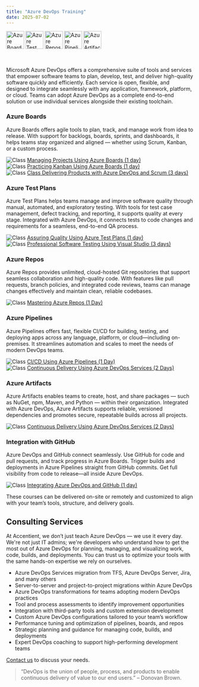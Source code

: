 ```yaml
---
title: "Azure DevOps Training"
date: 2025-07-02
---
```


<img src="/images/icons/azure-boards.png" alt="Azure Boards" title="Azure Boards" style="height: 48px; margin-bottom: 0; vertical-align: middle;">
<img src="/images/icons/azure-testplans.png" alt="Azure Test Plans" title="Azure Test Plans" style="height: 48px; margin-bottom: 0; vertical-align: middle;">
<img src="/images/icons/azure-repos.png" alt="Azure Repos" title="Azure Repos" style="height: 48px; margin-bottom: 0; vertical-align: middle;">
<img src="/images/icons/azure-pipelines.png" alt="Azure Pipelines" title="Azure Pipelines" style="height: 48px; margin-bottom: 0; vertical-align: middle;">
<img src="/images/icons/azure-artifacts.png" alt="Azure Artifacts" title="Azure Artifacts" style="height: 48px; margin-bottom: 0; vertical-align: middle;">

<br/><br/>
Microsoft Azure DevOps offers a comprehensive suite of tools and services that empower software teams to plan, develop, test, and deliver high-quality software quickly and efficiently. Each service is open, flexible, and designed to integrate seamlessly with any application, framework, platform, or cloud. Teams can adopt Azure DevOps as a complete end-to-end solution or use individual services alongside their existing toolchain.

### Azure Boards
Azure Boards offers agile tools to plan, track, and manage work from idea to release. With support for backlogs, boards, sprints, and dashboards, it helps teams stay organized and aligned — whether using Scrum, Kanban, or a custom process.

<img src="/images/icons/class.png" alt="Class" title="Training Class"> [Managing Projects Using Azure Boards (1 day)](/mpab/)<br/>
<img src="/images/icons/class.png" alt="Class" title="Training Class"> [Practicing Kanban Using Azure Boards (1 day)](/pkab/)<br/>
<img src="/images/icons/class.png" alt="Class" title="Training Class"> [Class Delivering Products with Azure DevOps and Scrum (3 days)](/dpads/)

### Azure Test Plans
Azure Test Plans helps teams manage and improve software quality through manual, automated, and exploratory testing. With tools for test case management, defect tracking, and reporting, it supports quality at every stage. Integrated with Azure DevOps, it connects tests to code changes and requirements for a seamless, end-to-end QA process.

<img src="/images/icons/class.png" alt="Class" title="Training Class"> [Assuring Quality Using Azure Test Plans (1 day)](/aqatp/)<br/>
<img src="/images/icons/class.png" alt="Class" title="Training Class"> [Professional Software Testing Using Visual Studio (3 days)](/ptvs/)

### Azure Repos
Azure Repos provides unlimited, cloud-hosted Git repositories that support seamless collaboration and high-quality code. With features like pull requests, branch policies, and integrated code reviews, teams can manage changes effectively and maintain clean, reliable codebases.

<img src="/images/icons/class.png" alt="Class" title="Training Class"> [Mastering Azure Repos (1 Day)](/mars/)<br/>

### Azure Pipelines
Azure Pipelines offers fast, flexible CI/CD for building, testing, and deploying apps across any language, platform, or cloud—including on-premises. It streamlines automation and scales to meet the needs of modern DevOps teams.

<img src="/images/icons/class.png" alt="Class" title="Training Class"> [CI/CD Using Azure Pipelines (1 Day)](/cicd/)<br/>
<img src="/images/icons/class.png" alt="Class" title="Training Class"> [Continuous Delivery Using Azure DevOps Services (2 Days)](/cdads/)

### Azure Artifacts
Azure Artifacts enables teams to create, host, and share packages — such as NuGet, npm, Maven, and Python — within their organization. Integrated with Azure DevOps, Azure Artifacts supports reliable, versioned dependencies and promotes secure, repeatable builds across all projects.

<img src="/images/icons/class.png" alt="Class" title="Training Class"> [Continuous Delivery Using Azure DevOps Services (2 Days)](/cdads/)

### Integration with GitHub
Azure DevOps and GitHub connect seamlessly. Use GitHub for code and pull requests, and track progress in Azure Boards. Trigger builds and deployments in Azure Pipelines straight from GitHub commits. Get full visibility from code to release—all inside Azure DevOps.

<img src="/images/icons/class.png" alt="Class" title="Training Class"> [Integrating Azure DevOps and GitHub (1 day)](/iadg/)<br/>

These courses can be delivered on-site or remotely and customized to align with your team’s tools, structure, and delivery goals.

## Consulting Services

At Accentient, we don’t just teach Azure DevOps — we use it every day. We're not just IT admins; we're developers who understand how to get the most out of Azure DevOps for planning, managing, and visualizing work, code, builds, and deployments. You can trust us to optimize your tools with the same hands-on expertise we rely on ourselves.

- Azure DevOps Services migration from TFS, Azure DevOps Server, Jira, and many others
- Server-to-server and project-to-project migrations within Azure DevOps
- Azure DevOps transformations for teams adopting modern DevOps practices
- Tool and process assessments to identify improvement opportunities
- Integration with third-party tools and custom extension development
- Custom Azure DevOps configurations tailored to your team’s workflow
- Performance tuning and optimization of pipelines, boards, and repos
- Strategic planning and guidance for managing code, builds, and deployments
- Expert DevOps coaching to support high-performing development teams

[Contact us](/contact/) to discuss your needs.

> “DevOps is the union of people, process, and products to enable continuous delivery of value to our end users.” – Donovan Brown.